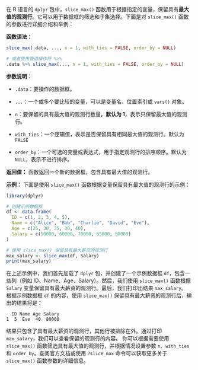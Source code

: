 在 R 语言的 `dplyr` 包中，`slice_max()` 函数用于根据指定的变量，保留具有**最大值的观测行**。它可以用于数据框的筛选和子集选择。下面是对 `slice_max()` 函数的参数进行详细介绍和举例：

**函数语法：**
```R
slice_max(.data, ..., n = 1, with_ties = FALSE, order_by = NULL)

# 或者使用管道操作符 %>%
.data %>% slice_max(..., n = 1, with_ties = FALSE, order_by = NULL)
```

**参数说明：**
- `.data`：要操作的数据框。

- `...`：一个或多个要比较的变量，可以是变量名、位置索引或 `vars()` 对象。

- `n`：要保留的具有最大值的观测行数量。**默认为 1**，表示只保留最大值的观测行。

- `with_ties`：一个逻辑值，表示是否保留具有相同最大值的观测行。默认为 `FALSE`

- `order_by`：一个可选的变量或表达式，用于指定观测行的排序顺序。默认为 `NULL`，表示不进行排序。

**返回值：**
函数返回一个新的数据框，包含具有最大值的观测行。

**示例：**
下面是使用 `slice_max()` 函数根据变量保留具有最大值的观测行的示例：
```R
library(dplyr)

# 创建示例数据框
df <- data.frame(
  ID = c(1, 2, 3, 4, 5),
  Name = c("Alice", "Bob", "Charlie", "David", "Eve"),
  Age = c(25, 30, 35, 30, 40),
  Salary = c(50000, 60000, 70000, 65000, 80000)
)

# 使用 slice_max() 保留具有最大薪资的观测行
max_salary <- slice_max(df, Salary)
print(max_salary)
```
在上述示例中，我们首先加载了 `dplyr` 包，并创建了一个示例数据框 `df`，包含一些列（例如 ID、Name、Age、Salary）。然后，我们使用 `slice_max()` 函数根据 `Salary` 变量保留具有最大薪资的观测行。最后，我们打印出结果 `max_salary`。
根据示例数据框 `df` 的内容，使用 `slice_max()` 保留具有最大薪资的观测行后，输出的结果将是：

```
  ID Name Age Salary
1  5  Eve  40  80000
```

结果只包含了具有最大薪资的观测行，其他行被排除在外。通过打印 `max_salary`，我们可以查看保留的观测行的内容。
你可以根据需要使用 `slice_max()` 函数筛选具有最大值的观测行，并根据情况设置参数 `n`、`with_ties` 和 `order_by`。查阅官方文档或使用 `?slice_max` 命令可以获取更多关于 `slice_max()` 函数参数的详细信息。
